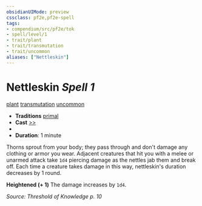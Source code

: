 ```yaml
---
obsidianUIMode: preview
cssclass: pf2e,pf2e-spell
tags:
- compendium/src/pf2e/tok
- spell/level/1
- trait/plant
- trait/transmutation
- trait/uncommon
aliases: ["Nettleskin"]
---
```

# Nettleskin *Spell 1*   
[plant](plant.md "Plant Creature Type Trait")  [transmutation](transmutation.md "Transmutation School Trait")  [uncommon](uncommon.md "Uncommon Rarity Trait")  

- **Traditions** [primal](primal.md "Primal Tradition Trait")
- **Cast** [>>](chapter-9-playing-the-game.md#Actions "Two-Action") 
- 
- **Duration**: 1 minute

Thorns sprout from your body; they pass through and don't damage any clothing or armor you wear. Adjacent creatures that hit you with a melee or unarmed attack take `1d4` piercing damage as the nettles jab them and break off. Each time a creature takes damage in this way, nettleskin's duration decreases by 1 round.

**Heightened (+ 1)** The damage increases by `1d4`.

*Source: Threshold of Knowledge p. 10*